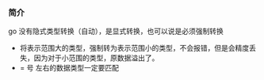 ### 简介
go 没有隐式类型转换（自动），是显式转换，也可以说是必须强制转换


- 将表示范围大的类型，强制转为表示范围小的类型，不会报错，但是会精度丢失，因为对于小范围的类型，原数据溢出了。
- = 号 左右的数据类型一定要匹配